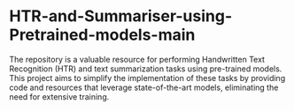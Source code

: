 # HTR-and-Summariser-using-Pretrained-models-main
The repository is a valuable resource for performing Handwritten Text Recognition (HTR) and text summarization tasks using pre-trained models. This project aims to simplify the implementation of these tasks by providing code and resources that leverage state-of-the-art models, eliminating the need for extensive training.
